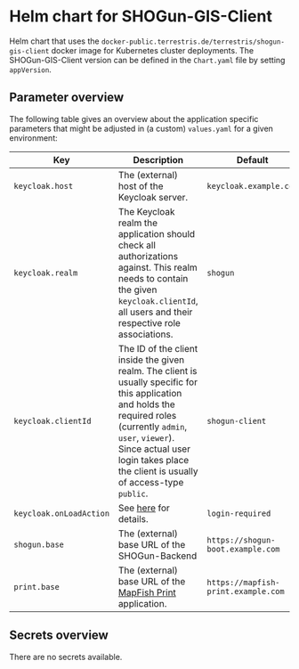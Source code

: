 # Helm chart for SHOGun-GIS-Client

Helm chart that uses the `docker-public.terrestris.de/terrestris/shogun-gis-client` docker image for Kubernetes cluster deployments. The SHOGun-GIS-Client version can be defined in the `Chart.yaml` file by setting `appVersion`.

## Parameter overview

The following table gives an overview about the application specific parameters that might be adjusted in (a custom) `values.yaml` for a given environment:

| Key | Description | Default                             |
|-----|-------------|-------------------------------------|
| `keycloak.host` | The (external) host of the Keycloak server. | `keycloak.example.com`              |
| `keycloak.realm` | The Keycloak realm the application should check all authorizations against. This realm needs to contain the given `keycloak.clientId`, all users and their respective role associations. | `shogun`                            |
| `keycloak.clientId` | The ID of the client inside the given realm. The client is usually specific for this application and holds the required roles (currently `admin`, `user`, `viewer`). Since actual user login takes place the client is usually of access-type `public`. | `shogun-client`                     |
| `keycloak.onLoadAction` | See [here](https://www.keycloak.org/docs/latest/securing_apps/#_javascript_adapter) for details. | `login-required`                    |
| `shogun.base` | The (external) base URL of the SHOGun-Backend | `https://shogun-boot.example.com`   |
| `print.base` | The (external) base URL of the [MapFish Print](https://mapfish.github.io/mapfish-print-doc/) application. | `https://mapfish-print.example.com` |

## Secrets overview

There are no secrets available.
